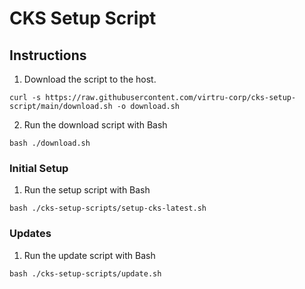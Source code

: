 # CKS Setup Script

## Instructions

1. Download the script to the host.

```
curl -s https://raw.githubusercontent.com/virtru-corp/cks-setup-script/main/download.sh -o download.sh
```

2. Run the download script with Bash

```
bash ./download.sh
```

### Initial Setup

1. Run the setup script with Bash

```
bash ./cks-setup-scripts/setup-cks-latest.sh
```

### Updates

1. Run the update script with Bash

```
bash ./cks-setup-scripts/update.sh
```
